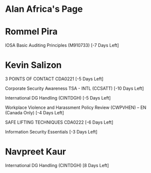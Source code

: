 # Alan Africa's Page




# Rommel Pira


IOSA Basic Auditing Principles (M910733) [-7 Days Left]



# Kevin Salizon


3 POINTS OF CONTACT CDA0221 [-5 Days Left]

Corporate Security Awareness TSA - INTL (CCSATT) [-10 Days Left]

International DG Handling (CINTDGH) [-5 Days Left]

Workplace Violence and Harassment Policy Review (CWPVHEN) – EN (Canada Only) [-4 Days Left]

SAFE LIFTING TECHNIQUES CDA0222 [-6 Days Left]

Information Security Essentials [-3 Days Left]



# Navpreet Kaur


International DG Handling (CINTDGH) [8 Days Left]



